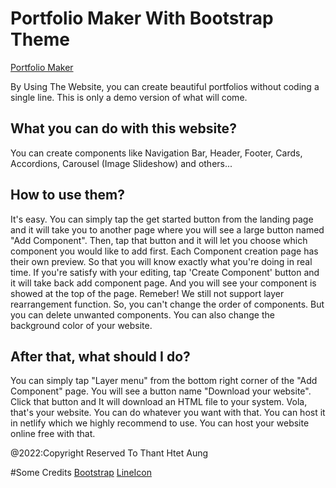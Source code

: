 # Portfolio Maker With Bootstrap Theme
[Portfolio Maker](https://bs-portfolio-maker.netlify.app)

By Using The Website, you can create beautiful portfolios without coding a single line. This is only a demo version of what will come. 

## What you can do with this website?

You can create components like Navigation Bar, Header, Footer, Cards, Accordions, Carousel (Image Slideshow) and others...

## How to use them?

It's easy. You can simply tap the get started button from the landing page and it will take you to another page where you will see a large button named "Add Component". Then, tap that button and it will let you choose which component you would like to add first. Each Component creation page has their own preview. So that you will know exactly what you're doing in real time. If you're satisfy with your editing, tap 'Create Component' button and it will take back add component page. And you will see your component is showed at the top of the page. Remeber! We still not support layer rearrangement function. So, you can't change the order of components. But you can delete unwanted components. You can also change the background color of your website.

## After that, what should I do?

You can simply tap "Layer menu" from the bottom right corner of the "Add Component" page. You will see a button name "Download your website". Click that button and It will download an HTML file to your system. Vola, that's your website. You can do whatever you want with that. You can host it in netlify which we highly recommend to use. You can host your website online free with that.

@2022:Copyright Reserved To Thant Htet Aung

#Some Credits
[Bootstrap](https://getbootstrap.com) [LineIcon](https://lineicons.com)
